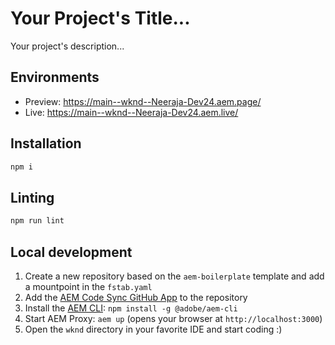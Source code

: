 # Your Project's Title...
Your project's description...

## Environments
- Preview: https://main--wknd--Neeraja-Dev24.aem.page/
- Live: https://main--wknd--Neeraja-Dev24.aem.live/

## Installation

```sh
npm i
```

## Linting

```sh
npm run lint
```

## Local development

1. Create a new repository based on the `aem-boilerplate` template and add a mountpoint in the `fstab.yaml`
1. Add the [AEM Code Sync GitHub App](https://github.com/apps/aem-code-sync) to the repository
1. Install the [AEM CLI](https://github.com/adobe/helix-cli): `npm install -g @adobe/aem-cli`
1. Start AEM Proxy: `aem up` (opens your browser at `http://localhost:3000`)
1. Open the `wknd` directory in your favorite IDE and start coding :)
